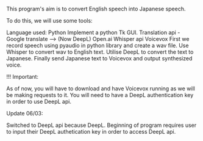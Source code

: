 This program's aim is to convert English speech into Japanese speech.

To do this, we will use some tools:

Language used: Python
Implement a python Tk GUI.
Translation api - Google translate --> (Now DeepL)
Open.ai Whisper api
Voicevox
First we record speech using pyaudio in python library and create a wav file. Use Whisper to convert wav to English text. Utilise DeepL to convert the text to Japanese. Finally send Japanese text to Voicevox and output synthesized voice.

!!! Important:

As of now, you will have to download and have Voicevox running as we will be making requests to it.
You will need to have a DeepL authentication key in order to use DeepL api.

Update 06/03:

Switched to DeepL api because DeepL.
Beginning of program requires user to input their DeepL authetication key in order to access DeepL api.
